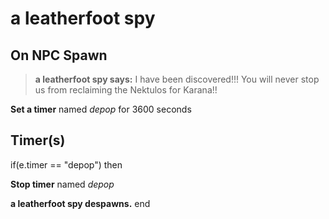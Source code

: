 # a leatherfoot spy



## On NPC Spawn

>**a leatherfoot spy says:** I have been discovered!!! You will never stop us from reclaiming the Nektulos for Karana!!

**Set a timer** named *depop* for 3600 seconds
## Timer(s)

if(e.timer == "depop") then


**Stop timer** named *depop*


**a leatherfoot spy despawns.**
end





